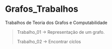 # Grafos_Trabalhos
Trabalhos de Teoria dos Grafos e Computabilidade

> Trabalho_01 -> Representação de um grafo.
>
> Trabalho_02 -> Encontrar cíclos

